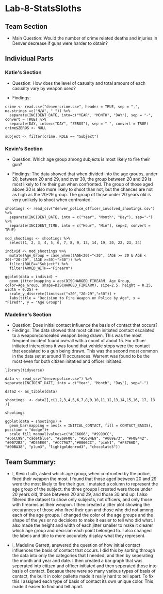 # Lab-8-StatsSloths

## Team Section
* Main Question: Would the number of crime related deaths and injuries in Denver decrease if guns were harder to obtain?



## Individual Parts
### Katie's Section
* Question: How does the level of casualty and total amount of each casualty vary by weapon used?

* Findings: 

```{r}
crime <- read.csv("denvercrime.csv", header = TRUE, sep = ",", na.strings =c("N/A", " ")) %>%
  separate(INCIDENT_DATE, into=c("YEAR", "MONTH", "DAY"), sep = "-", convert = TRUE) %>%
  separate(DAY, into=c("DAY", "ZEROS"), sep = " ", convert = TRUE)
crime$ZEROS <- NULL
```
```{r}
subject <- filter(crime, ROLE == "Subject")
```



### Kevin's Section
* Question: Which age group among subjects is most likely to fire their gun?

* Findings: The data showed that when divided into the age groups, under 20, between 20 and 29, and over 30, the group between 20 and 29 is most likely to fire their gun when confronted. The group of those aged above 30 is also more likely to shoot than not, but the chances are not as high as the 20-29 group. The group of those under 20 years old is very unlikely to shoot when confronted.

```{r}
shootings <- read_csv("denver_police_officer_involved_shootings.csv") %>%
  separate(INCIDENT_DATE, into = c("Year", "Month", "Day"), sep="-") %>%
  separate(INCIDENT_TIME, into = c("Hour", "Min"), sep=2, convert = TRUE)

mod_shootings <- shootings %>%
  select(1, 2, 3, 4, 5, 6, 7, 8, 9, 13, 14, 19, 20, 22, 23, 24)

individ <- mod_shootings %>%
  mutate(Age_Group = case_when((AGE<20)~"<20", (AGE >= 20 & AGE < 30)~"20-29", (AGE >=30)~">30")) %>%
  filter(ROLE=="Subject") %>%
  filter(ARMED_WITH=="Firearm")

ggplot(data = individ) + 
  geom_jitter(mapping = aes(DISCHARGED_FIREARM, Age_Group, color=Age_Group, shape=DISCHARGED_FIREARM), size=2.5, height = 0.25, width = 0.25) + 
  scale_y_discrete(limits=c("<20","20-29",">30")) +
  labs(title = "Decision to Fire Weapon on Police by Age", x = "Fired?", y = "Age Group")
```
### Madeline's Section
* Question: Does initial contact influence the basis of contact that occurs? 
* Findings: The data showed that most citizen initiated contact escalated to a weapon/concealed weapon being drawn. This was the most frequent incident found overall with a count of about 15. For officer initiated interactions it was found that vehicle stops were the contact that escalated to a gun being drawn. This was the second most common in the data set at around 11 occurances. Warrent was found to be the most even for both citizen initatied and officer initiated. 

```{r}
library(tidyverse)

data <- read_csv("denverpolice.csv") %>%
separate(INCIDENT_DATE, into = c("Year", "Month", "Day"), sep="-") 

data2 <- as_tibble(data)

shootings  <- data2[,c(1,2,3,4,5,6,7,8,9,10,11,12,13,14,15,16, 17, 18 )]

shootings 

ggplot(data = shootings) + 
  geom_bar(mapping = aes(x = INITIAL_CONTACT, fill = CONTACT_BASIS), position = "dodge")+ 
  scale_fill_manual(values=c("#CC6666", "#9999CC", "#66CC99","cadetblue", "#E69F00", "#56B4E9", "#009E73", "#F0E442", "#0072B2", "#D55E00", "#CC79A7","#0066CC", "pink1", "#F8766D", "#00BA38", "plum3", "lightgoldenrod3", "chocolate3"))

```

## Team Summary:
* I, Kevin Luth, asked which age group, when confronted by the police, fired their weapon the most. I found that those aged between 20 and 29 were the most likely to fire their gun. I mutated a column to represent the age group of the subject. the three groups I created were those under 20 years old, those between 20 and 29, and those 30 and up. I also filtered the dataset to show only subjects, not officers, and only those with firearms as their weapon. I then created a jitter plot showing the occurances of those who fired their gun and those who did not among each of the age groups. I changed the color of the age groups and the shape of the yes or no decisions to make it easier to tell who did what. I also made the height and width of each jitter smaller to make it clearer which age group and decision each point belonged to. I also changed the labels and title to more accurately display what they represent.

* I, Madeline Garrett, answered the question of how initial contact influences the basis of contact that occurs. I did this by sorting through the data into only the categories that I needed, and then by seperating the month and year and date. I then created a bar graph that was seperated into citizen and officer initiated and then seperated those into basis of contact. Becasue there were so many various types of basis of contact, the built in color pallette made it really hard to tell apart. To fix this I assigned each type of basis of contact its own unique color. This made it easier to find and tell apart. 
